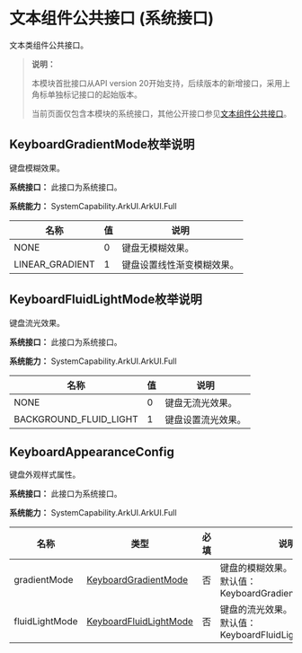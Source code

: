 # 文本组件公共接口 (系统接口)

文本类组件公共接口。

>  **说明：**
>
>  本模块首批接口从API version 20开始支持，后续版本的新增接口，采用上角标单独标记接口的起始版本。
>
>  当前页面仅包含本模块的系统接口，其他公开接口参见[文本组件公共接口](ts-text-common.md)。

## KeyboardGradientMode枚举说明

键盘模糊效果。

**系统接口：** 此接口为系统接口。

**系统能力：** SystemCapability.ArkUI.ArkUI.Full

| 名称                                 | 值 | 说明                                       |
| ---------------------------------- | --- | ---------------------------------------- |
| NONE | 0 | 键盘无模糊效果。 |
| LINEAR_GRADIENT | 1 | 键盘设置线性渐变模糊效果。 |

## KeyboardFluidLightMode枚举说明

键盘流光效果。

**系统接口：** 此接口为系统接口。

**系统能力：** SystemCapability.ArkUI.ArkUI.Full

| 名称                                 | 值 | 说明                                       |
| ---------------------------------- | --- | ---------------------------------------- |
| NONE | 0 | 键盘无流光效果。 |
| BACKGROUND_FLUID_LIGHT | 1 | 键盘设置流光效果。 |

## KeyboardAppearanceConfig

键盘外观样式属性。

**系统接口：** 此接口为系统接口。

**系统能力：** SystemCapability.ArkUI.ArkUI.Full

| 名称    | 类型                                                    | 必填 | 说明                                                    |
| ------- | ----------------------------------------------------------- | ---- | ------------------------------------------------------------ |
| gradientMode  | [KeyboardGradientMode](#keyboardgradientmode枚举说明) | 否   | 键盘的模糊效果。<br/>默认值：KeyboardGradientMode.NONE |
| fluidLightMode  | [KeyboardFluidLightMode](#keyboardfluidlightmode枚举说明) | 否   | 键盘的流光效果。<br/>默认值：KeyboardFluidLightMode.NONE |
